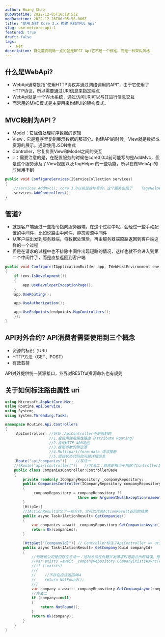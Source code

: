 ```yaml
---
author: Huang Chao
pubDatetime: 2022-12-05T16:18:53Z
modDatetime: 2022-12-26T06:05:56.066Z
title: "使用.NET Core 3.x 构建 RESTFUL Api"
slug: use-netcore-api-1
featured: true
draft: false
tags:
  - .Net
description: 首先需要明确一点的就是REST Api它不是一个标准，而是一种架构风格.
---
```


## 什么是WebApi?

- WebApi通常是指“使用HTTP协议并通过网络调用的API”，由于它使用了HTTP协议，所以需要通过URI信息来指定端点
- WebApi就是一个Web系统，通过访问URI可以与其进行信息交互
- 而常用的MVC模式是主要用来构建UI的架构模式。

## MVC映射为API？

- Model：它赋值处理程序数据的逻辑
- View：它是程序里复制展示数据的那部分。构建API的时候，View就是数据或资源的展示。通常使用JSON格式
- Controller，它复负责View和Model之间的交互
- 💡：需要注意的是，在配置服务的时候在core3.0以前可能写的是AddMvc，但是这个服务涉及了View视图以及TagHelper的一些功能，所以在做WebApi的时候用不到

```C#
public void ConfigureServices(IServiceCollection services)
{
    //services.AddMvc(); core 3.0以前是这样写的，这个服务包括了    TageHelper等 WebApi不需要的东西，所有3.0以后可以不这样写
    services.AddControllers();
}
```

## 管道?

- 就是客户端通过一些指令指向服务器端，在这个过程中呢，会经过一些手动配置的中间件，比如说路由中间件、静态资源中间件
- 从客户端出发到服务器端，将数据处理后，再由服务器端原路返回到客户端这样的一个过程
- 但是在请求的过程中也不排除中间件出现短路的情况，这样也就不会进入到第二个中间件了，而是直接返回到客户端

```C#
public void Configure(IApplicationBuilder app, IWebHostEnvironment env)
{
    if (env.IsDevelopment())
    {
        app.UseDeveloperExceptionPage();
    }
    app.UseRouting();

    app.UseAuthorization();

    app.UseEndpoints(endpoints.MapControllers();
    });
}
```

## API对外合约? API消费者需要使用到三个概念

- 资源的标识（URI）
- HTTP方法（GET、POST）
- 有效载荷

API对外提供统一资源接口，业界对RESTful资源命名也有规则

## 关于如何标注路由属性 uri

```C#
using Microsoft.AspNetCore.Mvc;
using Routine.Api.Service;
using System;
using System.Threading.Tasks;

namespace Routine.Api.Controllers
{
    [ApiController] //好处：ApiController不是强制的
                    //1.会启用使用属性路由（Attribute Routing）
                    //2.自动HTTP 400响应
                    //3.推断参数的绑定源
                    //4.Multipart/form-data 请求推断
                    //5.错误状态代码的问题详细信息
    [Route("api/companies")]    //写法一
    //[Route("api/[controller]")]   //写法二：意思是相当于刨除了Controller后缀，获取前面的 Companies C可以是小写，如果你改名了那么你路由的uri也跟着变了（不建议这样写）
    public class CompaniesController:ControllerBase
    {
        private readonly ICompanyRepository _companyRepository;
        public CompaniesController(ICompanyRepository companyRepository)
        {
            _companyRepository = companyRepository ??
                                 throw new ArgumentNullException(nameof(companyRepository));
        }
        [HttpGet]
        //IActionResult定义了一些合约，它可以代表ActionResult返回的结果
        public async Task<IActionResult> GetCompanies()
        {
            var companies =await _companyRepository.GetCompaniesAsync();//读取出来的是List
            return Ok(companies);
        }

        [HttpGet("{companyId}")] // Controller标注了ApiController => uri=> api/companies/{companyId}
        public async Task<IActionResult> GetCompany(Guid companyId)
        {
            //判断该公司是否存在方法一：这种方法在处理并发请求时可能会出现错误，原因是查到之后，进行删除，进入company后也可能是404找不到了
            //var exists =await _companyRepository.CompanyExistsAsync(compamyId);
            //if (!exists)
            //{
            //    //不存在应该返回404
            //    return NotFound();
            //}
            var company = await _companyRepository.GetCompanyAsync(companyId);//读取出来的是List
            //方法二
            if (company==null)
            {
                return NotFound();
            }
            return Ok(company);
        }
    }
}
```
